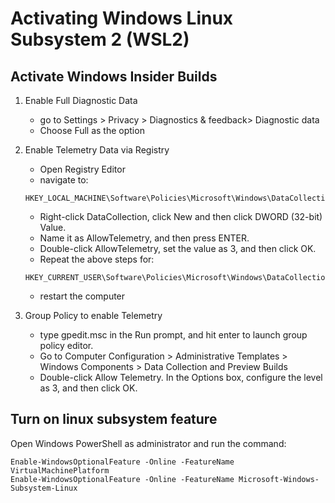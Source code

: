 # Activating Windows Linux Subsystem 2 (WSL2)
## Activate Windows Insider Builds
1. Enable Full Diagnostic Data
    - go to Settings > Privacy > Diagnostics & feedback> Diagnostic data
    - Choose Full as the option
2. Enable Telemetry Data via Registry
    - Open Registry Editor
    - navigate to:

    ```console
    HKEY_LOCAL_MACHINE\Software\Policies\Microsoft\Windows\DataCollection
    ```

    - Right-click DataCollection, click New and then click DWORD (32-bit) Value.
    - Name it as  AllowTelemetry, and then press ENTER.
    - Double-click AllowTelemetry, set the value as 3, and then click OK.
    - Repeat the above steps for:

    ```console
    HKEY_CURRENT_USER\Software\Policies\Microsoft\Windows\DataCollection
    ```

    - restart the computer

3. Group Policy to enable Telemetry
    - type gpedit.msc in the Run prompt, and hit enter to launch group policy editor.
    - Go to Computer Configuration > Administrative Templates > Windows Components > Data Collection and Preview Builds
    - Double-click Allow Telemetry. In the Options box, configure the level as 3, and then click OK.
    
## Turn on linux subsystem feature
Open Windows PowerShell as administrator and run the command:

```console
Enable-WindowsOptionalFeature -Online -FeatureName VirtualMachinePlatform
Enable-WindowsOptionalFeature -Online -FeatureName Microsoft-Windows-Subsystem-Linux
```

